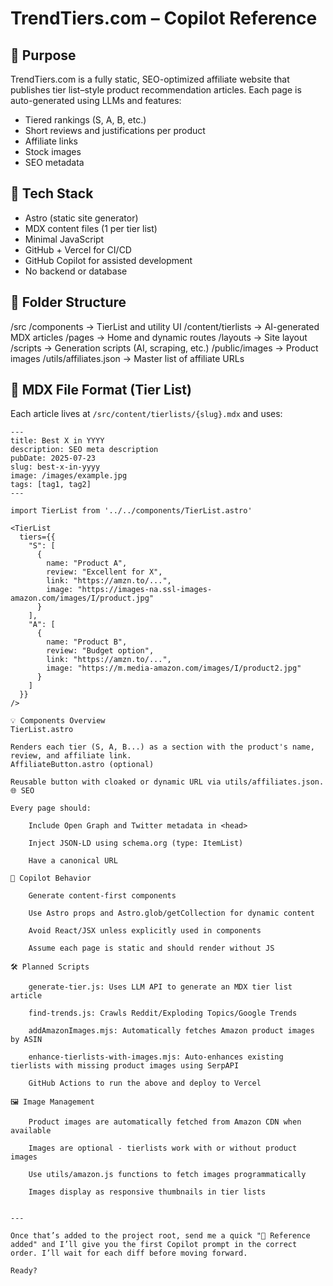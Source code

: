 # TrendTiers.com – Copilot Reference

## 📘 Purpose
TrendTiers.com is a fully static, SEO-optimized affiliate website that publishes tier list–style product recommendation articles. Each page is auto-generated using LLMs and features:
- Tiered rankings (S, A, B, etc.)
- Short reviews and justifications per product
- Affiliate links
- Stock images
- SEO metadata

## 🧱 Tech Stack
- Astro (static site generator)
- MDX content files (1 per tier list)
- Minimal JavaScript
- GitHub + Vercel for CI/CD
- GitHub Copilot for assisted development
- No backend or database

## 📁 Folder Structure

/src
/components → TierList and utility UI
/content/tierlists → AI-generated MDX articles
/pages → Home and dynamic routes
/layouts → Site layout
/scripts → Generation scripts (AI, scraping, etc.)
/public/images → Product images
/utils/affiliates.json → Master list of affiliate URLs


## 📄 MDX File Format (Tier List)
Each article lives at `/src/content/tierlists/{slug}.mdx` and uses:
```mdx
---
title: Best X in YYYY
description: SEO meta description
pubDate: 2025-07-23
slug: best-x-in-yyyy
image: /images/example.jpg
tags: [tag1, tag2]
---

import TierList from '../../components/TierList.astro'

<TierList
  tiers={{
    "S": [
      { 
        name: "Product A", 
        review: "Excellent for X", 
        link: "https://amzn.to/...",
        image: "https://images-na.ssl-images-amazon.com/images/I/product.jpg"
      }
    ],
    "A": [
      { 
        name: "Product B", 
        review: "Budget option", 
        link: "https://amzn.to/...",
        image: "https://m.media-amazon.com/images/I/product2.jpg"
      }
    ]
  }}
/>

💡 Components Overview
TierList.astro

Renders each tier (S, A, B...) as a section with the product's name, review, and affiliate link.
AffiliateButton.astro (optional)

Reusable button with cloaked or dynamic URL via utils/affiliates.json.
🌐 SEO

Every page should:

    Include Open Graph and Twitter metadata in <head>

    Inject JSON-LD using schema.org (type: ItemList)

    Have a canonical URL

🧠 Copilot Behavior

    Generate content-first components

    Use Astro props and Astro.glob/getCollection for dynamic content

    Avoid React/JSX unless explicitly used in components

    Assume each page is static and should render without JS

🛠 Planned Scripts

    generate-tier.js: Uses LLM API to generate an MDX tier list article

    find-trends.js: Crawls Reddit/Exploding Topics/Google Trends

    addAmazonImages.mjs: Automatically fetches Amazon product images by ASIN

    enhance-tierlists-with-images.mjs: Auto-enhances existing tierlists with missing product images using SerpAPI

    GitHub Actions to run the above and deploy to Vercel

🖼️ Image Management

    Product images are automatically fetched from Amazon CDN when available

    Images are optional - tierlists work with or without product images

    Use utils/amazon.js functions to fetch images programmatically

    Images display as responsive thumbnails in tier lists


---

Once that’s added to the project root, send me a quick "📌 Reference added" and I’ll give you the first Copilot prompt in the correct order. I’ll wait for each diff before moving forward.

Ready?